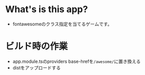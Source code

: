# What's is this app?
* fontawesomeのクラス指定を当てるゲームです。

# ビルド時の作業
* app.module.tsのproviders base-hrefを`/awesome/`に置き換える
* distをアップロードする


